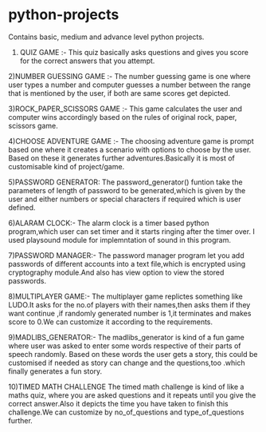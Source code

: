 # python-projects
Contains basic, medium and advance level python projects.

1) QUIZ GAME :-
  This quiz basically asks questions and gives you score for the correct answers that you attempt.

2)NUMBER GUESSING GAME :-
  The number guessing game is one where user types a number and computer guesses a number 
  between the range that is mentioned by the user, if both are same scores get depicted.

3)ROCK_PAPER_SCISSORS GAME :-
  This game calculates the user and computer wins accordingly based on the rules of 
  original rock, paper, scissors game.

4)CHOOSE ADVENTURE GAME :-
  The choosing adventure game is prompt based one where it creates a scenario with options to choose by the user.
  Based on these it generates further adventures.Basically it is most of customisable kind of project/game.

5)PASSWORD GENERATOR:
  The password_generator() funtion take the parameters of length of password to be generated,which is given by the user and either numbers or special characters if required which is user defined.

6)ALARAM CLOCK:-
  The alarm clock is a timer based python program,which user can set timer and it starts ringing after the timer over.
  I used playsound module for implemntation of sound in this program.

7)PASSWORD MANAGER:-
  The password manager program let you add passwords of different accounts into a text file,which is encrypted using
  cryptography module.And also has view option to view the stored passwords.

8)MULTIPLAYER GAME:-
  The multiplayer game replictes something like LUDO.It asks for the no.of players with their names,then asks them if they want
  continue ,if randomly generated number is 1,it terminates and makes score to 0.We can customize it according to the requirements.

9)MADLIBS_GENERATOR:-
  The madlibs_generator is kind of a fun game where user was asked to enter some words respective of their parts of speech randomly.
  Based on these words the user gets a story, this could be customised if needed as story can change and the questions,too .which finally 
  generates a fun story.
  
10)TIMED MATH CHALLENGE
  The timed math challenge is kind of like a maths quiz, where you are asked questions and it repeats until you give the correct answer.Also it depicts the time you have taken to finish this challenge.We can customize by no_of_questions and type_of_questions further.